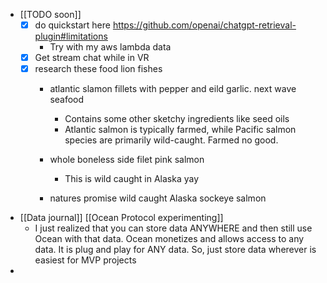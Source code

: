   * [[TODO soon]]
    * [x] do quickstart here https://github.com/openai/chatgpt-retrieval-plugin#limitations
      * Try with my aws lambda data
    * [x] Get stream chat while in VR
    * [x] research these food lion fishes
      * atlantic slamon fillets with pepper and eild garlic. next wave seafood

        * Contains some other sketchy ingredients like seed oils
        * Atlantic salmon is typically farmed, while Pacific salmon species are primarily wild-caught. Farmed no good.

      * whole boneless side filet pink salmon 
        * This is wild caught in Alaska yay
      * natures promise wild caught Alaska sockeye salmon

  * [[Data journal]] [[Ocean Protocol experimenting]]
    * I just realized that you can store data ANYWHERE and then still use Ocean with that data. Ocean monetizes and allows access to any data. It is plug and play for ANY data. So, just store data wherever is easiest for MVP projects
  * 
